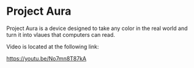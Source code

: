 # Project Aura
Project Aura is a device designed to take any color in the real world and turn it into vlaues that computers can read. 

Video is located at the following link:

https://youtu.be/No7mn8T87kA
